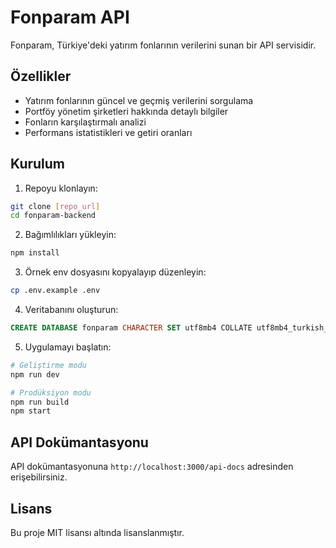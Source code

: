 # Fonparam API

Fonparam, Türkiye'deki yatırım fonlarının verilerini sunan bir API servisidir.

## Özellikler

- Yatırım fonlarının güncel ve geçmiş verilerini sorgulama
- Portföy yönetim şirketleri hakkında detaylı bilgiler
- Fonların karşılaştırmalı analizi
- Performans istatistikleri ve getiri oranları

## Kurulum

1. Repoyu klonlayın:
```bash
git clone [repo_url]
cd fonparam-backend
```

2. Bağımlılıkları yükleyin:
```bash
npm install
```

3. Örnek env dosyasını kopyalayıp düzenleyin:
```bash
cp .env.example .env
```

4. Veritabanını oluşturun:
```sql
CREATE DATABASE fonparam CHARACTER SET utf8mb4 COLLATE utf8mb4_turkish_ci;
```

5. Uygulamayı başlatın:
```bash
# Geliştirme modu
npm run dev

# Prodüksiyon modu
npm run build
npm start
```

## API Dokümantasyonu

API dokümantasyonuna `http://localhost:3000/api-docs` adresinden erişebilirsiniz.

## Lisans

Bu proje MIT lisansı altında lisanslanmıştır. 